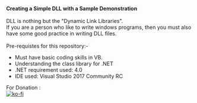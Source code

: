 <b>Creating a Simple DLL with a Sample Demonstration</b> <br><br>
DLL is nothing but the "Dynamic Link Libraries". <br>If you are a person who like to write windows programs, then you must also have some good practice in writing DLL files. <br> <br>
Pre-requistes for this repository:- <br> 
- Must have basic coding skills in VB. <br>
- Understanding the class library for .NET <br>
- .NET requirement used: 4.0 <br>
- IDE used: Visual Studio 2017 Community RC <br>

For Donation : <br>
[![ko-fi](https://www.ko-fi.com/img/githubbutton_sm.svg)](https://ko-fi.com/ashumeow)
